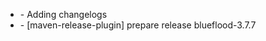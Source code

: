 * [](http://github.com/rohitsngh27/blueflood/commit/671853f81df8667de3d33e30912c778c0b5585b0) - Adding changelogs
* [](http://github.com/rohitsngh27/blueflood/commit/6cf04dedf51de16218a2d4d4e81e54dcd07ed4d4) - [maven-release-plugin] prepare release blueflood-3.7.7

